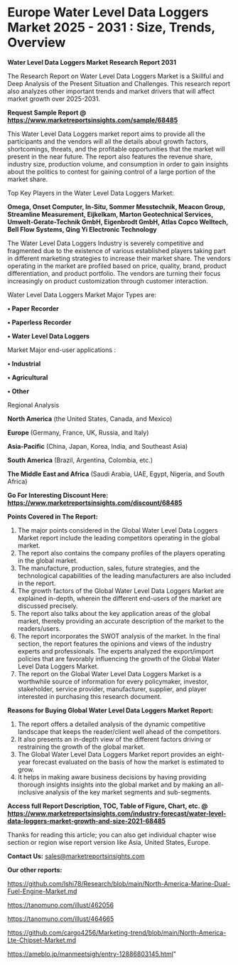 # Europe Water Level Data Loggers Market 2025 - 2031 : Size, Trends, Overview

<strong>Water Level Data Loggers Market Research Report 2031</strong>

The Research Report on Water Level Data Loggers Market is a Skillful and Deep Analysis of the Present Situation and Challenges. This research report also analyzes other important trends and market drivers that will affect market growth over 2025-2031.

<strong>Request Sample Report @ <a href=https://www.marketreportsinsights.com/sample/68485>https://www.marketreportsinsights.com/sample/68485</a></strong>

This Water Level Data Loggers market report aims to provide all the participants and the vendors will all the details about growth factors, shortcomings, threats, and the profitable opportunities that the market will present in the near future. The report also features the revenue share, industry size, production volume, and consumption in order to gain insights about the politics to contest for gaining control of a large portion of the market share.

Top Key Players in the Water Level Data Loggers Market:

<strong>Omega, Onset Computer, In-Situ, Sommer Messtechnik, Meacon Group, Streamline Measurement, Eijkelkam, Marton Geotechnical Services, Umwelt-Gerate-Technik GmbH, Eigenbrodt GmbH, Atlas Copco Welltech, Bell Flow Systems, Qing Yi Electronic Technology</strong>

The Water Level Data Loggers Industry is severely competitive and fragmented due to the existence of various established players taking part in different marketing strategies to increase their market share. The vendors operating in the market are profiled based on price, quality, brand, product differentiation, and product portfolio. The vendors are turning their focus increasingly on product customization through customer interaction.

Water Level Data Loggers Market Major Types are:

<strong>• Paper Recorder

• Paperless Recorder

• Water Level Data Loggers</strong>

Market Major end-user applications :

<strong>• Industrial

• Agricultural

• Other</strong>

Regional Analysis

</u><strong><b>North America</b></strong> (the United States, Canada, and Mexico)

<strong><b>Europe </b></strong>(Germany, France, UK, Russia, and Italy)

<strong><b>Asia-Pacific</b></strong> (China, Japan, Korea, India, and Southeast Asia)

<strong><b>South America</b></strong> (Brazil, Argentina, Colombia, etc.)

<strong><b>The Middle East and Africa</b></strong> (Saudi Arabia, UAE, Egypt, Nigeria, and South Africa)

<strong>Go For Interesting Discount Here: <a href=https://www.marketreportsinsights.com/discount/68485>https://www.marketreportsinsights.com/discount/68485</a></strong>

<strong>Points Covered in The Report:</strong>
<ol>
  <li>The major points considered in the Global Water Level Data Loggers Market report include the leading competitors operating in the global market.</li>
  <li>The report also contains the company profiles of the players operating in the global market.</li>
  <li>The manufacture, production, sales, future strategies, and the technological capabilities of the leading manufacturers are also included in the report.</li>
  <li>The growth factors of the Global Water Level Data Loggers Market are explained in-depth, wherein the different end-users of the market are discussed precisely.</li>
  <li>The report also talks about the key application areas of the global market, thereby providing an accurate description of the market to the readers/users.</li>
  <li>The report incorporates the SWOT analysis of the market. In the final section, the report features the opinions and views of the industry experts and professionals. The experts analyzed the export/import policies that are favorably influencing the growth of the Global Water Level Data Loggers Market.</li>
  <li>The report on the Global Water Level Data Loggers Market is a worthwhile source of information for every policymaker, investor, stakeholder, service provider, manufacturer, supplier, and player interested in purchasing this research document.</li>
</ol>
<strong>Reasons for Buying Global Water Level Data Loggers Market Report:</strong>

<ol>
  <li>The report offers a detailed analysis of the dynamic competitive landscape that keeps the reader/client well ahead of the competitors.</li>
  <li>It also presents an in-depth view of the different factors driving or restraining the growth of the global market.</li>
  <li>The Global Water Level Data Loggers Market report provides an eight-year forecast evaluated on the basis of how the market is estimated to grow.</li>
  <li>It helps in making aware business decisions by having providing thorough insights insights into the global market and by making an all-inclusive analysis of the key market segments and sub-segments.</li>
</ol>
<strong>Access full Report Description, TOC, Table of Figure, Chart, etc. @ <a href=https://www.marketreportsinsights.com/industry-forecast/water-level-data-loggers-market-growth-and-size-2021-68485>https://www.marketreportsinsights.com/industry-forecast/water-level-data-loggers-market-growth-and-size-2021-68485</a></strong>


Thanks for reading this article; you can also get individual chapter wise section or region wise report version like Asia, United States, Europe.

<strong>Contact Us:</strong>
sales@marketreportsinsights.com

<strong>Our other reports:</strong>

<a href=https://github.com/Ishi78/Research/blob/main/North-America-Marine-Dual-Fuel-Engine-Market.md>https://github.com/Ishi78/Research/blob/main/North-America-Marine-Dual-Fuel-Engine-Market.md</a>

<a href=https://tanomuno.com/illust/462056>https://tanomuno.com/illust/462056</a>

<a href=https://tanomuno.com/illust/464665>https://tanomuno.com/illust/464665</a>

<a href=https://github.com/cargo4256/Marketing-trend/blob/main/North-America-Lte-Chipset-Market.md>https://github.com/cargo4256/Marketing-trend/blob/main/North-America-Lte-Chipset-Market.md</a>

<a href=https://ameblo.jp/manmeetsigh/entry-12886803145.html>https://ameblo.jp/manmeetsigh/entry-12886803145.html</a>"

